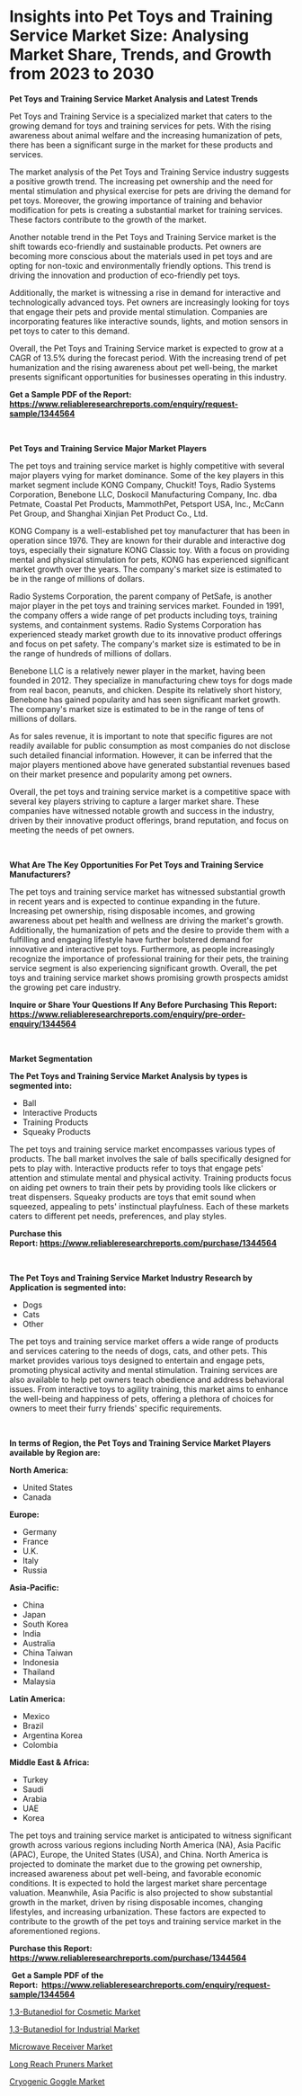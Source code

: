 <p><h1>Insights into Pet Toys and Training Service Market Size: Analysing Market Share, Trends, and Growth from 2023 to 2030</h1></p><p><strong>Pet Toys and Training Service Market Analysis and Latest Trends</strong></p>
<p><p>Pet Toys and Training Service is a specialized market that caters to the growing demand for toys and training services for pets. With the rising awareness about animal welfare and the increasing humanization of pets, there has been a significant surge in the market for these products and services.</p><p>The market analysis of the Pet Toys and Training Service industry suggests a positive growth trend. The increasing pet ownership and the need for mental stimulation and physical exercise for pets are driving the demand for pet toys. Moreover, the growing importance of training and behavior modification for pets is creating a substantial market for training services. These factors contribute to the growth of the market.</p><p>Another notable trend in the Pet Toys and Training Service market is the shift towards eco-friendly and sustainable products. Pet owners are becoming more conscious about the materials used in pet toys and are opting for non-toxic and environmentally friendly options. This trend is driving the innovation and production of eco-friendly pet toys.</p><p>Additionally, the market is witnessing a rise in demand for interactive and technologically advanced toys. Pet owners are increasingly looking for toys that engage their pets and provide mental stimulation. Companies are incorporating features like interactive sounds, lights, and motion sensors in pet toys to cater to this demand.</p><p>Overall, the Pet Toys and Training Service market is expected to grow at a CAGR of 13.5% during the forecast period. With the increasing trend of pet humanization and the rising awareness about pet well-being, the market presents significant opportunities for businesses operating in this industry.</p></p>
<p><strong>Get a Sample PDF of the Report:&nbsp; <a href="https://www.reliableresearchreports.com/enquiry/request-sample/1344564">https://www.reliableresearchreports.com/enquiry/request-sample/1344564</a></strong></p>
<p>&nbsp;</p>
<p><strong>Pet Toys and Training Service Major Market Players</strong></p>
<p><p>The pet toys and training service market is highly competitive with several major players vying for market dominance. Some of the key players in this market segment include KONG Company, Chuckit! Toys, Radio Systems Corporation, Benebone LLC, Doskocil Manufacturing Company, Inc. dba Petmate, Coastal Pet Products, MammothPet, Petsport USA, Inc., McCann Pet Group, and Shanghai Xinjian Pet Product Co., Ltd.</p><p>KONG Company is a well-established pet toy manufacturer that has been in operation since 1976. They are known for their durable and interactive dog toys, especially their signature KONG Classic toy. With a focus on providing mental and physical stimulation for pets, KONG has experienced significant market growth over the years. The company's market size is estimated to be in the range of millions of dollars.</p><p>Radio Systems Corporation, the parent company of PetSafe, is another major player in the pet toys and training services market. Founded in 1991, the company offers a wide range of pet products including toys, training systems, and containment systems. Radio Systems Corporation has experienced steady market growth due to its innovative product offerings and focus on pet safety. The company's market size is estimated to be in the range of hundreds of millions of dollars.</p><p>Benebone LLC is a relatively newer player in the market, having been founded in 2012. They specialize in manufacturing chew toys for dogs made from real bacon, peanuts, and chicken. Despite its relatively short history, Benebone has gained popularity and has seen significant market growth. The company's market size is estimated to be in the range of tens of millions of dollars.</p><p>As for sales revenue, it is important to note that specific figures are not readily available for public consumption as most companies do not disclose such detailed financial information. However, it can be inferred that the major players mentioned above have generated substantial revenues based on their market presence and popularity among pet owners.</p><p>Overall, the pet toys and training service market is a competitive space with several key players striving to capture a larger market share. These companies have witnessed notable growth and success in the industry, driven by their innovative product offerings, brand reputation, and focus on meeting the needs of pet owners.</p></p>
<p>&nbsp;</p>
<p><strong>What Are The Key Opportunities For Pet Toys and Training Service Manufacturers?</strong></p>
<p><p>The pet toys and training service market has witnessed substantial growth in recent years and is expected to continue expanding in the future. Increasing pet ownership, rising disposable incomes, and growing awareness about pet health and wellness are driving the market's growth. Additionally, the humanization of pets and the desire to provide them with a fulfilling and engaging lifestyle have further bolstered demand for innovative and interactive pet toys. Furthermore, as people increasingly recognize the importance of professional training for their pets, the training service segment is also experiencing significant growth. Overall, the pet toys and training service market shows promising growth prospects amidst the growing pet care industry.</p></p>
<p><strong>Inquire or Share Your Questions If Any Before Purchasing This Report: <a href="https://www.reliableresearchreports.com/enquiry/pre-order-enquiry/1344564">https://www.reliableresearchreports.com/enquiry/pre-order-enquiry/1344564</a></strong></p>
<p>&nbsp;</p>
<p><strong>Market Segmentation</strong></p>
<p><strong>The Pet Toys and Training Service Market Analysis by types is segmented into:</strong></p>
<p><ul><li>Ball</li><li>Interactive Products</li><li>Training Products</li><li>Squeaky Products</li></ul></p>
<p><p>The pet toys and training service market encompasses various types of products. The ball market involves the sale of balls specifically designed for pets to play with. Interactive products refer to toys that engage pets' attention and stimulate mental and physical activity. Training products focus on aiding pet owners to train their pets by providing tools like clickers or treat dispensers. Squeaky products are toys that emit sound when squeezed, appealing to pets' instinctual playfulness. Each of these markets caters to different pet needs, preferences, and play styles.</p></p>
<p><strong>Purchase this Report:&nbsp;<a href="https://www.reliableresearchreports.com/purchase/1344564">https://www.reliableresearchreports.com/purchase/1344564</a></strong></p>
<p>&nbsp;</p>
<p><strong>The Pet Toys and Training Service Market Industry Research by Application is segmented into:</strong></p>
<p><ul><li>Dogs</li><li>Cats</li><li>Other</li></ul></p>
<p><p>The pet toys and training service market offers a wide range of products and services catering to the needs of dogs, cats, and other pets. This market provides various toys designed to entertain and engage pets, promoting physical activity and mental stimulation. Training services are also available to help pet owners teach obedience and address behavioral issues. From interactive toys to agility training, this market aims to enhance the well-being and happiness of pets, offering a plethora of choices for owners to meet their furry friends' specific requirements.</p></p>
<p>&nbsp;</p>
<p><strong>In terms of Region, the Pet Toys and Training Service Market Players available by Region are:</strong></p>
<p>
    <p> <strong> North America: </strong>
        <ul>
            <li>United States</li>
            <li>Canada</li>
        </ul>
        </p> 
    <p> <strong> Europe: </strong>
        <ul>
            <li>Germany</li>
            <li>France</li>
            <li>U.K.</li>
            <li>Italy</li>
            <li>Russia</li>
        </ul>
        </p> 
    <p> <strong> Asia-Pacific: </strong>
        <ul>
            <li>China</li>
            <li>Japan</li>
            <li>South Korea</li>
            <li>India</li>
            <li>Australia</li>
            <li>China Taiwan</li>
            <li>Indonesia</li>
            <li>Thailand</li>
            <li>Malaysia</li>
        </ul>
        </p> 
    <p> <strong> Latin America: </strong>
        <ul>
            <li>Mexico</li>
            <li>Brazil</li>
            <li>Argentina Korea</li>
            <li>Colombia</li>
        </ul>
        </p> 
    <p> <strong> Middle East & Africa: </strong>
        <ul>
            <li>Turkey</li>
            <li>Saudi</li>
            <li>Arabia</li>
            <li>UAE</li>
            <li>Korea</li>
        </ul>
    </p>
    </p>
<p><p>The pet toys and training service market is anticipated to witness significant growth across various regions including North America (NA), Asia Pacific (APAC), Europe, the United States (USA), and China. North America is projected to dominate the market due to the growing pet ownership, increased awareness about pet well-being, and favorable economic conditions. It is expected to hold the largest market share percentage valuation. Meanwhile, Asia Pacific is also projected to show substantial growth in the market, driven by rising disposable incomes, changing lifestyles, and increasing urbanization. These factors are expected to contribute to the growth of the pet toys and training service market in the aforementioned regions.</p></p>
<p><strong>Purchase this Report: <a href="https://www.reliableresearchreports.com/purchase/1344564">https://www.reliableresearchreports.com/purchase/1344564</a></strong></p>
<p>&nbsp;<strong>Get a Sample PDF of the Report:&nbsp;&nbsp;<a href="https://www.reliableresearchreports.com/enquiry/request-sample/1344564">https://www.reliableresearchreports.com/enquiry/request-sample/1344564</a></strong></p>
<p><strong></strong></p>
<p><p><a href="https://www.linkedin.com/pulse/13-butanediol-cosmetic-market-size-2023-2030-global-industrial/">1,3-Butanediol for Cosmetic Market</a></p><p><a href="https://www.linkedin.com/pulse/13-butanediol-industrial-market-challenges-opportunities-growth/">1,3-Butanediol for Industrial Market</a></p><p><a href="https://medium.com/@rossiezieme2023/microwave-receiver-market-size-growth-forecast-2023-2030-c246a47c812a">Microwave Receiver Market</a></p><p><a href="https://medium.com/@markuspagac/long-reach-pruners-market-size-growth-forecast-2023-2030-3e3f739fa5d4">Long Reach Pruners Market</a></p><p><a href="https://www.linkedin.com/pulse/cryogenic-goggle-market-size-share-global-analysis-report-2023/">Cryogenic Goggle Market</a></p></p>